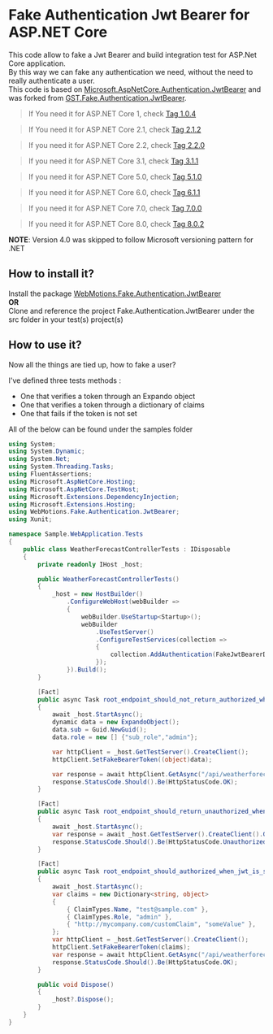 # Fake Authentication Jwt Bearer for ASP.NET Core

This code allow to fake a Jwt Bearer and build integration test for ASP.Net Core application.  
By this way we can fake any authentication we need, without the need to really authenticate a user.  
This code is based on [Microsoft.AspNetCore.Authentication.JwtBearer](https://github.com/aspnet/AspNetCore/tree/master/src/Security/Authentication/JwtBearer) and was forked from [GST.Fake.Authentication.JwtBearer](https://github.com/GestionSystemesTelecom/fake-authentication-jwtbearer).

 > If You need it for ASP.NET Core 1, check [Tag 1.0.4](https://github.com/DOMZE/fake-authentication-jwtbearer/tree/1.0.4)

 > If You need it for ASP.NET Core 2.1, check [Tag 2.1.2](https://github.com/DOMZE/fake-authentication-jwtbearer/tree/2.1.2)

 > If you need it for ASP.NET Core 2.2, check [Tag 2.2.0](https://github.com/DOMZE/fake-authentication-jwtbearer/tree/2.2.0)

 > If you need it for ASP.NET Core 3.1, check [Tag 3.1.1](https://github.com/DOMZE/fake-authentication-jwtbearer/tree/3.1.1)

 > If you need it for ASP.NET Core 5.0, check [Tag 5.1.0](https://github.com/DOMZE/fake-authentication-jwtbearer/tree/5.1.0)

 > If you need it for ASP.NET Core 6.0, check [Tag 6.1.1](https://github.com/DOMZE/fake-authentication-jwtbearer/tree/6.1.1)

 > If you need it for ASP.NET Core 7.0, check [Tag 7.0.0](https://github.com/DOMZE/fake-authentication-jwtbearer/tree/7.0.0)

  > If you need it for ASP.NET Core 8.0, check [Tag 8.0.2](https://github.com/DOMZE/fake-authentication-jwtbearer/tree/8.0.2)

**NOTE**: Version 4.0 was skipped to follow Microsoft versioning pattern for .NET

## How to install it?

Install the package [WebMotions.Fake.Authentication.JwtBearer](https://www.nuget.org/packages/WebMotions.Fake.Authentication.JwtBearer)
<br/>**OR**<br/>
Clone and reference the project Fake.Authentication.JwtBearer under the src folder in your test(s) project(s)

## How to use it?

Now all the things are tied up, how to fake a user?

I've defined three tests methods :
 - One that verifies a token through an Expando object
 - One that verifies a token through a dictionary of claims
 - One that fails if the token is not set

 All of the below can be found under the samples folder

```C#
using System;
using System.Dynamic;
using System.Net;
using System.Threading.Tasks;
using FluentAssertions;
using Microsoft.AspNetCore.Hosting;
using Microsoft.AspNetCore.TestHost;
using Microsoft.Extensions.DependencyInjection;
using Microsoft.Extensions.Hosting;
using WebMotions.Fake.Authentication.JwtBearer;
using Xunit;

namespace Sample.WebApplication.Tests
{
    public class WeatherForecastControllerTests : IDisposable
    {
        private readonly IHost _host;

        public WeatherForecastControllerTests()
        {
            _host = new HostBuilder()
                .ConfigureWebHost(webBuilder =>
                {
                    webBuilder.UseStartup<Startup>();
                    webBuilder
                        .UseTestServer()
                        .ConfigureTestServices(collection =>
                        {
                            collection.AddAuthentication(FakeJwtBearerDefaults.AuthenticationScheme).AddFakeJwtBearer();
                        });
                }).Build();
        }

        [Fact]
        public async Task root_endpoint_should_not_return_authorized_when_jwt_is_set()
        {
            await _host.StartAsync();
            dynamic data = new ExpandoObject();
            data.sub = Guid.NewGuid();
            data.role = new [] {"sub_role","admin"};

            var httpClient = _host.GetTestServer().CreateClient();
            httpClient.SetFakeBearerToken((object)data);

            var response = await httpClient.GetAsync("/api/weatherforecast");
            response.StatusCode.Should().Be(HttpStatusCode.OK);
        }

        [Fact]
        public async Task root_endpoint_should_return_unauthorized_when_jwt_is_not_set()
        {
            await _host.StartAsync();
            var response = await _host.GetTestServer().CreateClient().GetAsync("/api/weatherforecast");
            response.StatusCode.Should().Be(HttpStatusCode.Unauthorized);
        }

        [Fact]
        public async Task root_endpoint_should_authorized_when_jwt_is_set_with_using_claims_dictionary()
        {
            await _host.StartAsync();
            var claims = new Dictionary<string, object>
            {
                { ClaimTypes.Name, "test@sample.com" },
                { ClaimTypes.Role, "admin" },
                { "http://mycompany.com/customClaim", "someValue" },
            };
            var httpClient = _host.GetTestServer().CreateClient();
            httpClient.SetFakeBearerToken(claims);
            var response = await httpClient.GetAsync("/api/weatherforecast");
            response.StatusCode.Should().Be(HttpStatusCode.OK);
        }

        public void Dispose()
        {
            _host?.Dispose();
        }
    }
}
```
